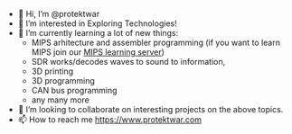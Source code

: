- 👋 Hi, I’m @protektwar
- 👀 I’m interested in Exploring Technologies!
- 🌱 I’m currently learning a lot of new things:
  - MIPS arhitecture and assembler programming (if you want to learn MIPS join our [MIPS learning server](https://discord.gg/nMEBYXvg6N))
  - SDR works/decodes waves to sound to information, 
  - 3D printing
  - 3D programming
  - CAN bus programming
  - any many more 
- 💞️ I’m looking to collaborate on interesting projects on the above topics.
- 📫 How to reach me https://www.protektwar.com

<!---
protektwar/protektwar is a ✨ special ✨ repository because its `README.md` (this file) appears on your GitHub profile.
You can click the Preview link to take a look at your changes.
--->
